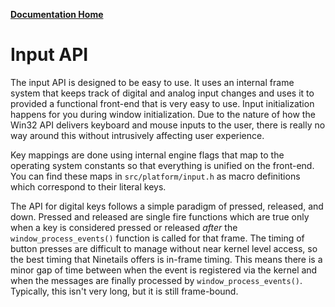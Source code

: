 **[Documentation Home](../README.md)**

# Input API

The input API is designed to be easy to use. It uses an internal frame system that
keeps track of digital and analog input changes and uses it to provided a functional
front-end that is very easy to use. Input initialization happens for you during
window initialization. Due to the nature of how the Win32 API delivers keyboard
and mouse inputs to the user, there is really no way around this without
intrusively affecting user experience.

Key mappings are done using internal engine flags that map to the operating system
constants so that everything is unified on the front-end. You can find these maps
in `src/platform/input.h` as macro definitions which correspond to their literal keys.

The API for digital keys follows a simple paradigm of pressed, released, and down.
Pressed and released are single fire functions which are true only when a key is
considered pressed or released *after* the `window_process_events()` function is called
for that frame. The timing of button presses are difficult to manage without near
kernel level access, so the best timing that Ninetails offers is in-frame timing.
This means there is a minor gap of time between when the event is registered via the
kernel and when the messages are finally processed by `window_process_events()`. Typically,
this isn't very long, but it is still frame-bound.

